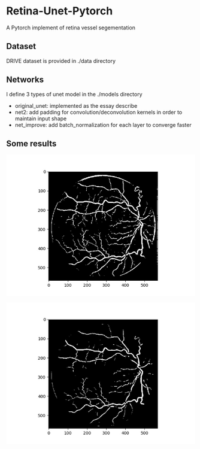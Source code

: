 # Retina-Unet-Pytorch
A Pytorch implement of retina vessel segementation

## Dataset
DRIVE dataset is provided in ./data directory

## Networks
I define 3 types of unet model in the ./models directory
- original_unet: implemented as the essay describe
- net2: add padding for convolution/deconvolution kernels in order to maintain input shape
- net_improve: add batch_normalization for each layer to converge faster

## Some results
![](./results/out.jpg)

![](./results/out_net_improve.jpg)
